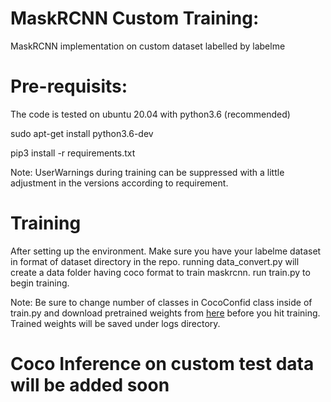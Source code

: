 # MaskRCNN Custom Training:
MaskRCNN implementation on custom dataset labelled by labelme

# Pre-requisits:
The code is tested on ubuntu 20.04 with python3.6 (recommended)

sudo apt-get install python3.6-dev

pip3 install -r requirements.txt

Note: UserWarnings during training can be suppressed with a little adjustment in the versions according to requirement.

# Training
After setting up the environment. Make sure you have your labelme dataset in format of dataset directory in the repo.
running data_convert.py will create a data folder having coco format to train maskrcnn. run train.py to begin training.

Note: Be sure to change number of classes in CocoConfid class inside of train.py and download pretrained weights from
[here](https://drive.google.com/file/d/1QAr9cK2ZirhiYXR6bM_jfi_-o-TTk8nv/view?usp=sharing)
before you hit training.
Trained weights will be saved under logs directory.

# Coco Inference on custom test data will be added soon
